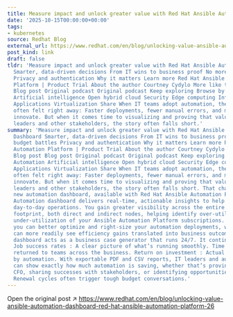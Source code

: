 ```yaml
---
title: Measure impact and unlock greater value with Red Hat Ansible Automation Dashboard
date: '2025-10-15T00:00:00+00:00'
tags:
- kubernetes
source: Redhat Blog
external_url: https://www.redhat.com/en/blog/unlocking-value-ansible-automation-dashboard-red-hat-ansible-automation-platform-26
post_kind: link
draft: false
tldr: 'Measure impact and unlock greater value with Red Hat Ansible Automation Dashboard
  Smarter, data-driven decisions From IT wins to business proof No more budget battles
  Privacy and authentication Why it matters Learn more Red Hat Ansible Automation
  Platform | Product Trial About the author Courtney Cydylo More like this Blog post
  Blog post Original podcast Original podcast Keep exploring Browse by channel Automation
  Artificial intelligence Open hybrid cloud Security Edge computing Infrastructure
  Applications Virtualization Share When IT teams adopt automation, the benefits are
  often felt right away: Faster deployments, fewer manual errors, and more time to
  innovate. But when it comes time to visualizing and proving that value to business
  leaders and other stakeholders, the story often falls short.'
summary: 'Measure impact and unlock greater value with Red Hat Ansible Automation
  Dashboard Smarter, data-driven decisions From IT wins to business proof No more
  budget battles Privacy and authentication Why it matters Learn more Red Hat Ansible
  Automation Platform | Product Trial About the author Courtney Cydylo More like this
  Blog post Blog post Original podcast Original podcast Keep exploring Browse by channel
  Automation Artificial intelligence Open hybrid cloud Security Edge computing Infrastructure
  Applications Virtualization Share When IT teams adopt automation, the benefits are
  often felt right away: Faster deployments, fewer manual errors, and more time to
  innovate. But when it comes time to visualizing and proving that value to business
  leaders and other stakeholders, the story often falls short. That changes with the
  new automation dashboard, available with Red Hat Ansible Automation Platform 2.6.
  Automation dashboard delivers real-time, actionable insights to help guide your
  day-to-day operations. You gain greater visibility across the entire automation
  footprint, both direct and indirect nodes, helping identify over-utilization and
  under-utilization of your Ansible Automation Platform subscriptions. That means
  you can better optimize and right-size your automation deployments, while executives
  can more readily see efficiency gains translated into business outcomes. The automation
  dashboard acts as a business case generator that runs 24/7. It continuously measures:
  Job success rates : A clear picture of what’s running smoothly. Time savings : Hours
  returned to teams across the business. Return on investment : Actual dollars saved
  by automation. With exportable PDF and CSV reports, IT leaders and automation teams
  can show exactly how much automation is saving, whether that’s proving ROI to a
  CFO, sharing successes with stakeholders, or identifying opportunities to optimize.
  Renewal cycles often trigger tough budget conversations.'
---
```

Open the original post ↗ https://www.redhat.com/en/blog/unlocking-value-ansible-automation-dashboard-red-hat-ansible-automation-platform-26
